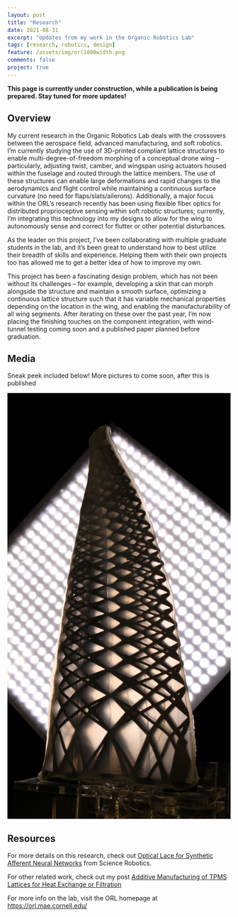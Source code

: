 ```yaml
---
layout: post
title: "Research"
date: 2021-08-31
excerpt: "Updates from my work in the Organic Robotics Lab"
tags: [research, robotics, design]
feature: /assets/img/orl1000width.png
comments: false
project: true
---
```


**This page is currently under construction, while a publication is being prepared. Stay tuned for more updates!**


## Overview

My current research in the Organic Robotics Lab deals with the crossovers between the aerospace field, advanced manufacturing, and soft robotics. I’m currently studying the use of 3D-printed compliant lattice structures to enable multi-degree-of-freedom morphing of a conceptual drone wing – particularly, adjusting twist, camber, and wingspan using actuators housed within the fuselage and routed through the lattice members. The use of these structures can enable large deformations and rapid changes to the aerodynamics and flight control while maintaining a continuous surface curvature (no need for flaps/slats/ailerons). Additionally, a major focus within the ORL’s research recently has been using flexible fiber optics for distributed proprioceptive sensing within soft robotic structures; currently, I’m integrating this technology into my designs to allow for the wing to autonomously sense and correct for flutter or other potential disturbances. 

As the leader on this project, I’ve been collaborating with multiple graduate students in the lab, and it’s been great to understand how to best utilize their breadth of skills and experience. Helping them with their own projects too has allowed me to get a better idea of how to improve my own. 

This project has been a fascinating design problem, which has not been without its challenges – for example, developing a skin that can morph alongside the structure and maintain a smooth surface, optimizing a continuous lattice structure such that it has variable mechanical properties depending on the location in the wing, and enabling the manufacturability of all wing segments. After iterating on these over the past year, I’m now placing the finishing touches on the component integration, with wind-tunnel testing coming soon and a published paper planned before graduation. 

## Media

Sneak peek included below! More pictures to come soon, after this is published

<a href="/assets/img/twistUp_forGithub.jpg"><img src="/assets/img/twistUp_forGithub.jpg"></a>

## Resources

For more details on this research, check out <a href="/pdfs/opticallace.pdf">Optical Lace for Synthetic Afferent Neural Networks</a> from Science Robotics.

For other related work, check out my post <a href="/AMLattices/">Additive Manufacturing of TPMS Lattices for Heat Exchange or Filtration</a>

For more info on the lab, visit the ORL homepage at <a href="https://orl.mae.cornell.edu/">https://orl.mae.cornell.edu/</a>


